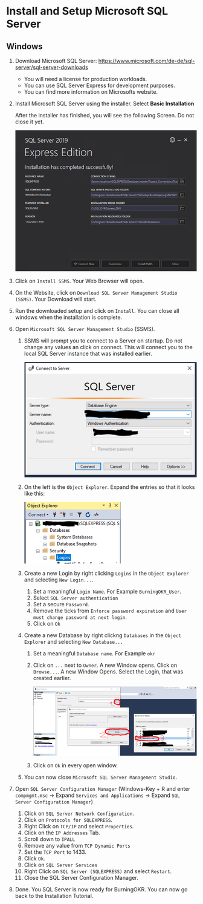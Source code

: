 # Install and Setup Microsoft SQL Server
## Windows

1. Download Microsoft SQL Server: https://www.microsoft.com/de-de/sql-server/sql-server-downloads
    - You will need a license for production workloads.
    - You can use SQL Server Express for development purposes.
    - You can find more information on Microsofts website.
    
2. Install Microsoft SQL Server using the installer. Select **Basic Installation**
   
   After the installer has finished, you will see the following Screen. Do not close it yet.
   
   ![SQL_Server_Install_Overview](./images/sqlserver_install_overview.PNG)
   
3. Click on `Install SSMS`. Your Web Browser will open.
4. On the Website, click on `Download SQL Server Management Studio (SSMS)`. Your Download will start.
5. Run the downloaded setup and click on `Install`. You can close all windows when the installation is complete.
6. Open `Microsoft SQL Server Management Studio` (SSMS).
    1. SSMS will prompt you to connect to a Server on startup. Do not change any values an click on connect.
       This will connect you to the local SQL Server instance that was installed earlier.
       
       ![SQL_Server_Connect_Window](./images/ssms_connect_to_server.PNG)
    2. On the left is the `Object Explorer`. Expand the entries so that it looks like this:
       
       ![SQL_Server_Object_Explorer](./images/ssms_object_explorer.PNG)
    3. Create a new Login by right clicking `Logins` in the `Object Explorer` and selecting `New Login...`.
        1. Set a meaningful `Login Name`. For Example `BurningOKR_User`.
        2. Select `SQL Server authentication`
        3. Set a secure `Password`.
        4. Remove the ticks from `Enforce password expiration` and `User must change password at next login`.
        5. Click on `Ok`
    4. Create a new Database by right clickng `Databases` in the `Object Explorer` and selecting `New Database...`
        1. Set a meaningful `Database name`. For Example `okr`
        2. Click on `...` next to `Owner`. A new Window opens. Click on `Browse...`. A new Window Opens. Select the Login, that was created earlier.
           
           ![SQL_Server_Create_Database](./images/ssms_create_database.PNG)
        3. Click on `Ok` in every open window.
    5. You can now close `Microsoft SQL Server Management Studio`.
7. Open `SQL Server Configuration Manager` 
(Windows-Key + R and enter `compmgmt.msc` -> Expand `Services and Applications` -> Expand `SQL Server Configuration Manager`)
    1. Click on `SQL Server Network Configuration`.
    2. Click on `Protocols for SQLEXPRESS`.
    3. Right Click on `TCP/IP` and select `Properties`.
    4. Click on the `IP Addresses` Tab.
    5. Scroll down to `IPALL`
    6. Remove any value from `TCP Dynamic Ports`
    7. Set the `TCP Port` to 1433.
    8. Click `Ok`.
    9. Click on `SQL Server Services`
    10. Right Click on `SQL Server (SQLEXPRESS)` and select `Restart`.
    11. Close the SQL Server Configuration Manager.
8. Done. You SQL Server is now ready for BurningOKR. You can now go back to
   the Installation Tutorial.
